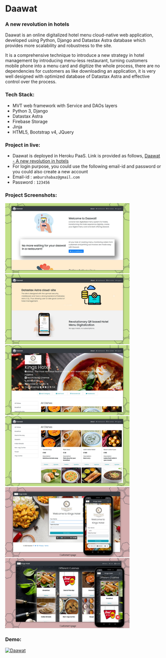 # Daawat
### A new revolution in hotels <br/>
<p>Daawat is an online digitalized hotel menu cloud-native web application, developed using Python, Django and Datastax Astra database which provides more scalability and robustness to the site.<br/>
<p>It is a comprehensive technique to introduce a new strategy in hotel management by introducing menu-less restaurant, turning customers mobile phone into a menu card and digitize the whole process, there are no dependencies for customers as like downloading an application, it is very well designed with optimized database of Datastax Astra and effective control over the process.


### Tech Stack:
- MVT web framework with Service and DAOs layers
- Python 3, Django 
- Datastax Astra
- Firebase Storage
- Jinja
- HTML5, Bootstrap v4, JQuery

### Project in live:
- Daawat is deployed in Heroku PaaS. Link is provided as follows, [Daawat - A new revolution in hotels](https://daawat-menu.herokuapp.com/)
- For login purpose, you could use the following email-id and password or you could also create a new account
- Email-id : `amburshabaz@gmail.com`
- Password : `123456`

### Project Screenshots:
<img src="https://github.com/Kingpins/Daawat/blob/main/projectScreenshot/Slide%20(1).JPG" width="400px"/> <img src="https://github.com/Kingpins/Daawat/blob/main/projectScreenshot/Silde%20(2).jpg" width="400px"/> <img src="https://github.com/Kingpins/Daawat/blob/main/projectScreenshot/Slide%20(4).JPG" width="400px"/> 
<img src="https://github.com/Kingpins/Daawat/blob/main/projectScreenshot/Slide%20(5).JPG" width="400px"/> <img src="https://github.com/Kingpins/Daawat/blob/main/projectScreenshot/Slide%20(11).JPG" width="400px"/> <img src="https://github.com/Kingpins/Daawat/blob/main/projectScreenshot/Slide%20(13).JPG" width="400px"/> 

### Demo:
 [![Daawat](https://img.youtube.com/vi/hnALgs-I2zo/3.jpg)](https://www.youtube.com/watch?v=hnALgs-I2zo)

